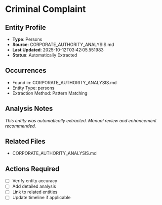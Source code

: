 # Criminal Complaint

## Entity Profile
- **Type**: Persons
- **Source**: CORPORATE_AUTHORITY_ANALYSIS.md
- **Last Updated**: 2025-10-12T03:42:05.551983
- **Status**: Automatically Extracted

## Occurrences
- Found in: CORPORATE_AUTHORITY_ANALYSIS.md
- Entity Type: persons
- Extraction Method: Pattern Matching

## Analysis Notes
*This entity was automatically extracted. Manual review and enhancement recommended.*

## Related Files
- CORPORATE_AUTHORITY_ANALYSIS.md

## Actions Required
- [ ] Verify entity accuracy
- [ ] Add detailed analysis
- [ ] Link to related entities
- [ ] Update timeline if applicable
